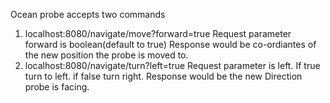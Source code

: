 Ocean probe accepts two commands 
1. localhost:8080/navigate/move?forward=true
   Request parameter forward is boolean(default to true)
   Response would be co-ordiantes of the new position the probe is moved to.
3. localhost:8080/navigate/turn?left=true
   Request parameter is left. If true turn to left. if false turn right.
   Response would be the new Direction probe is facing.


